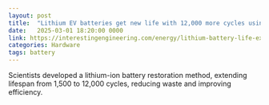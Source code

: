 ```yaml
---
layout: post
title:  "Lithium EV batteries get new life with 12,000 more cycles using China’s new injections"
date:   2025-03-01 18:20:00 0000
link: https://interestingengineering.com/energy/lithium-battery-life-extended
categories: Hardware
tags: battery
---
```


Scientists developed a lithium-ion battery restoration method, extending lifespan from 1,500 to 12,000 cycles, reducing waste and improving efficiency.